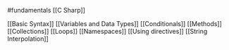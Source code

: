 #fundamentals
[[C Sharp]]

[[Basic Syntax]]
[[Variables and Data Types]]
[[Conditionals]]
[[Methods]]
[[Collections]]
[[Loops]]
[[Namespaces]]
[[Using directives]]
[[String Interpolation]]
